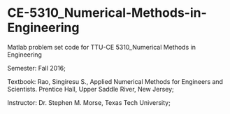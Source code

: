 # CE-5310_Numerical-Methods-in-Engineering
Matlab problem set code for TTU-CE 5310_Numerical Methods in Engineering

Semester: Fall 2016;

Textbook: Rao, Singiresu S., Applied Numerical Methods for Engineers and Scientists. Prentice Hall, Upper Saddle River, New Jersey;

Instructor: Dr. Stephen M. Morse, Texas Tech University;

